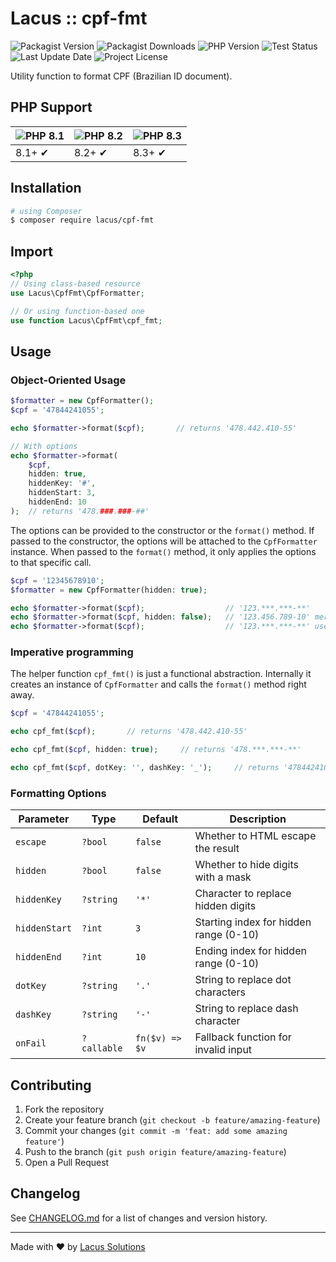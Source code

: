 # Lacus :: cpf-fmt

![Packagist Version](https://img.shields.io/packagist/v/lacus/cpf-fmt)
![Packagist Downloads](https://img.shields.io/packagist/dm/lacus/cpf-fmt)
![PHP Version](https://img.shields.io/packagist/php-v/lacus/cpf-fmt)
![Test Status](https://img.shields.io/github/actions/workflow/status/LacusSolutions/br-utils-php/ci.yml?label=ci/cd)
![Last Update Date](https://img.shields.io/github/last-commit/LacusSolutions/br-utils-php)
![Project License](https://img.shields.io/packagist/l/lacus/cpf-fmt)

Utility function to format CPF (Brazilian ID document).

## PHP Support

![PHP 8.1](https://img.shields.io/badge/PHP-8.1-777BB4?logo=php&logoColor=white) | ![PHP 8.2](https://img.shields.io/badge/PHP-8.2-777BB4?logo=php&logoColor=white) | ![PHP 8.3](https://img.shields.io/badge/PHP-8.3-777BB4?logo=php&logoColor=white) |
|--- | --- | --- |
| 8.1+ ✔ | 8.2+ ✔ | 8.3+ ✔ |

## Installation

```bash
# using Composer
$ composer require lacus/cpf-fmt
```

## Import

```php
<?php
// Using class-based resource
use Lacus\CpfFmt\CpfFormatter;

// Or using function-based one
use function Lacus\CpfFmt\cpf_fmt;
```

## Usage

### Object-Oriented Usage

```php
$formatter = new CpfFormatter();
$cpf = '47844241055';

echo $formatter->format($cpf);       // returns '478.442.410-55'

// With options
echo $formatter->format(
    $cpf,
    hidden: true,
    hiddenKey: '#',
    hiddenStart: 3,
    hiddenEnd: 10
);  // returns '478.###.###-##'
```

The options can be provided to the constructor or the `format()` method. If passed to the constructor, the options will be attached to the `CpfFormatter` instance. When passed to the `format()` method, it only applies the options to that specific call.

```php
$cpf = '12345678910';
$formatter = new CpfFormatter(hidden: true);

echo $formatter->format($cpf);                  // '123.***.***-**'
echo $formatter->format($cpf, hidden: false);   // '123.456.789-10' merges the options to the instance's
echo $formatter->format($cpf);                  // '123.***.***-**' uses only the instance options
```

### Imperative programming

The helper function `cpf_fmt()` is just a functional abstraction. Internally it creates an instance of `CpfFormatter` and calls the `format()` method right away.

```php
$cpf = '47844241055';

echo cpf_fmt($cpf);       // returns '478.442.410-55'

echo cpf_fmt($cpf, hidden: true);     // returns '478.***.***-**'

echo cpf_fmt($cpf, dotKey: '', dashKey: '_');     // returns '478442410_55'
```

### Formatting Options

| Parameter | Type | Default | Description |
|-----------|------|---------|-------------|
| `escape` | `?bool` | `false` | Whether to HTML escape the result |
| `hidden` | `?bool` | `false` | Whether to hide digits with a mask |
| `hiddenKey` | `?string` | `'*'` | Character to replace hidden digits |
| `hiddenStart` | `?int` | `3` | Starting index for hidden range (0-10) |
| `hiddenEnd` | `?int` | `10` | Ending index for hidden range (0-10) |
| `dotKey` | `?string` | `'.'` | String to replace dot characters |
| `dashKey` | `?string` | `'-'` | String to replace dash character |
| `onFail` | `?callable` | `fn($v) => $v` | Fallback function for invalid input |

## Contributing

1. Fork the repository
2. Create your feature branch (`git checkout -b feature/amazing-feature`)
3. Commit your changes (`git commit -m 'feat: add some amazing feature'`)
4. Push to the branch (`git push origin feature/amazing-feature`)
5. Open a Pull Request

## Changelog

See [CHANGELOG.md](CHANGELOG.md) for a list of changes and version history.

---

Made with ❤️ by [Lacus Solutions](https://github.com/LacusSolutions)

